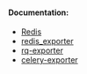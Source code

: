 #### Documentation:
- [Redis](https://redis.io/docs/)
- [redis_exporter](https://github.com/oliver006/redis_exporter)
- [rq-exporter](https://github.com/mdawar/rq-exporter)
- [celery-exporter](https://github.com/danihodovic/celery-exporter)
